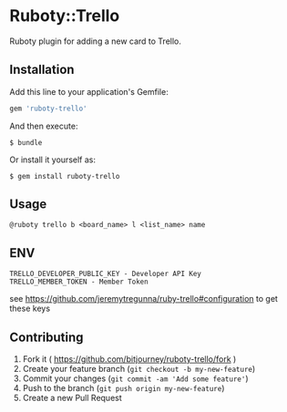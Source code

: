 # Ruboty::Trello

Ruboty plugin for adding a new card to Trello.

## Installation

Add this line to your application's Gemfile:

```ruby
gem 'ruboty-trello'
```

And then execute:

    $ bundle

Or install it yourself as:

    $ gem install ruboty-trello

## Usage

```
@ruboty trello b <board_name> l <list_name> name
```

## ENV

```
TRELLO_DEVELOPER_PUBLIC_KEY - Developer API Key
TRELLO_MEMBER_TOKEN - Member Token
```

see https://github.com/jeremytregunna/ruby-trello#configuration to get these keys

## Contributing

1. Fork it ( https://github.com/bitjourney/ruboty-trello/fork )
2. Create your feature branch (`git checkout -b my-new-feature`)
3. Commit your changes (`git commit -am 'Add some feature'`)
4. Push to the branch (`git push origin my-new-feature`)
5. Create a new Pull Request
